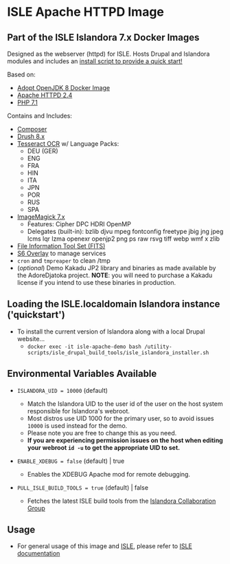 # ISLE Apache HTTPD Image

## Part of the ISLE Islandora 7.x Docker Images
Designed as the webserver (httpd) for ISLE. Hosts Drupal and Islandora modules and includes an [install script to provide a quick start!](#loading-the-islelocaldomain-islandora-instance-quickstart)

Based on:  
* [Adopt OpenJDK 8 Docker Image](https://hub.docker.com/r/adoptopenjdk/openjdk8)
* [Apache HTTPD 2.4](https://httpd.apache.org/)
* [PHP 7.1](https://www.php.net/)

Contains and Includes:
* [Composer](https://getcomposer.org)
* [Drush 8.x](https://www.drush.org/)
* [Tesseract OCR](https://github.com/tesseract-ocr) w/ Language Packs:
  - DEU (GER)
  - ENG
  - FRA
  - HIN
  - ITA
  - JPN
  - POR
  - RUS
  - SPA 
* [ImageMagick 7.x](https://www.imagemagick.org/)
  - Features: Cipher DPC HDRI OpenMP
  - Delegates (built-in): bzlib djvu mpeg fontconfig freetype jbig jng jpeg lcms lqr lzma openexr openjp2 png ps raw rsvg tiff webp wmf x zlib
* [File Information Tool Set (FITS)](https://projects.iq.harvard.edu/fits/home)
* [S6 Overlay](https://github.com/just-containers/s6-overlay) to manage services  
* `cron` and `tmpreaper` to clean /tmp
* (_optional_) Demo Kakadu JP2 library and binaries as made available by the AdoreDjatoka project. **NOTE**: you will need to purchase a Kakadu license if you intend to use these binaries in production.

## Loading the ISLE.localdomain Islandora instance ('quickstart')

* To install the current version of Islandora along with a local Drupal website...
  * `docker exec -it isle-apache-demo bash /utility-scripts/isle_drupal_build_tools/isle_islandora_installer.sh`

## Environmental Variables Available

* `ISLANDORA_UID = 10000` (default)
  * Match the Islandora UID to the user id of the user on the host system responsible for Islandora's webroot.
  * Most distros use UID 1000 for the primary user, so to avoid issues `10000` is used instead for the demo.
  * Please note you are free to change this as you need.
  * **If you are experiencing permission issues on the host when editing your webroot `id -u` to get the appropriate UID to set.**

* `ENABLE_XDEBUG = false` (default) | true
  * Enables the XDEBUG Apache mod for remote debugging.

* `PULL_ISLE_BUILD_TOOLS = true` (default) | false
  * Fetches the latest ISLE build tools from the [Islandora Collaboration Group](https://github.com/Islandora-Collaboration-Group/isle_drupal_build_tools)

## Usage

* For general usage of this image and [ISLE](https://github.com/Islandora-Collaboration-Group/ISLE), please refer to [ISLE documentation](https://islandora-collaboration-group.github.io/ISLE/)
